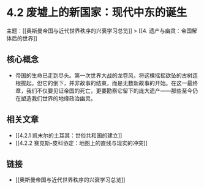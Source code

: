 # 4.2 废墟上的新国家：现代中东的诞生

主题：[[奥斯曼帝国与近代世界秩序的兴衰学习总览]] > [[4. 遗产与幽灵：帝国解体后的世界]]

## 核心概念

- 帝国的生命已走到尽头。第一次世界大战的龙卷风，将这棵摇摇欲坠的古树连根拔起。但它的倒下，并非故事的结束，而是无数新故事的开始。在这一最终章，我们不仅要见证帝国的死亡，更要勘察它留下的庞大遗产——那些至今仍在塑造我们世界的地缘政治幽灵。

## 相关文章

- [[4.2.1 凯末尔的土耳其：世俗共和国的建立]]
- [[4.2.2 赛克斯-皮科协定：地图上的直线与现实的冲突]]

## 链接

- [[奥斯曼帝国与近代世界秩序的兴衰学习总览]]
